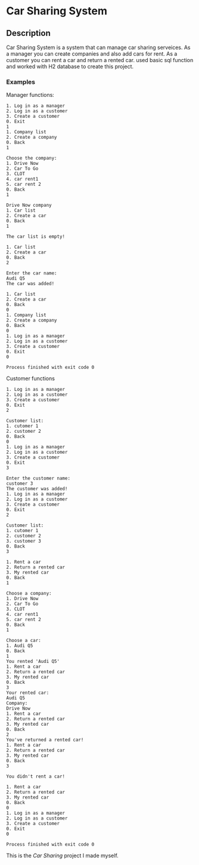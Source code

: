 # Car Sharing System

## Description
Car Sharing System is a system that can manage car sharing serveices. As a manager you can create companies and also add cars for rent. As a customer you can rent a car and return a rented car. used basic sql function and worked with H2 database to create this project.

### Examples
Manager functions:
```
1. Log in as a manager
2. Log in as a customer
3. Create a customer
0. Exit
1
1. Company list
2. Create a company
0. Back
1

Choose the company:
1. Drive Now
2. Car To Go
3. CLOT
4. car rent1
5. car rent 2
0. Back
1

Drive Now company
1. Car list
2. Create a car
0. Back
1

The car list is empty!

1. Car list
2. Create a car
0. Back
2

Enter the car name:
Audi Q5
The car was added!

1. Car list
2. Create a car
0. Back
0
1. Company list
2. Create a company
0. Back
0
1. Log in as a manager
2. Log in as a customer
3. Create a customer
0. Exit
0

Process finished with exit code 0
```

Customer functions
```
1. Log in as a manager
2. Log in as a customer
3. Create a customer
0. Exit
2

Customer list:
1. cutomer 1
2. customer 2
0. Back
0
1. Log in as a manager
2. Log in as a customer
3. Create a customer
0. Exit
3

Enter the customer name:
customer 3
The customer was added!
1. Log in as a manager
2. Log in as a customer
3. Create a customer
0. Exit
2

Customer list:
1. cutomer 1
2. customer 2
3. customer 3
0. Back
3

1. Rent a car
2. Return a rented car
3. My rented car
0. Back
1

Choose a company:
1. Drive Now
2. Car To Go
3. CLOT
4. car rent1
5. car rent 2
0. Back
1

Choose a car:
1. Audi Q5
0. Back
1
You rented 'Audi Q5'
1. Rent a car
2. Return a rented car
3. My rented car
0. Back
3
Your rented car:
Audi Q5
Company:
Drive Now
1. Rent a car
2. Return a rented car
3. My rented car
0. Back
2
You've returned a rented car!
1. Rent a car
2. Return a rented car
3. My rented car
0. Back
3

You didn't rent a car!

1. Rent a car
2. Return a rented car
3. My rented car
0. Back
0
1. Log in as a manager
2. Log in as a customer
3. Create a customer
0. Exit
0

Process finished with exit code 0
```
This is the *Car Sharing* project I made myself.
